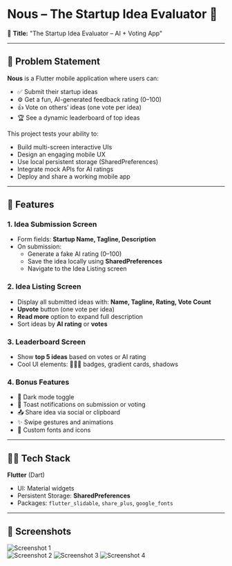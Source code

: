 # Nous – The Startup Idea Evaluator 🚀

📌 **Title:** "The Startup Idea Evaluator – AI + Voting App"

---

## 🧠 Problem Statement
**Nous** is a Flutter mobile application where users can:

- ✅ Submit their startup ideas  
- ⚙️ Get a fun, AI-generated feedback rating (0–100)  
- 👍 Vote on others’ ideas (one vote per idea)  
- 🏆 See a dynamic leaderboard of top ideas  

This project tests your ability to:

- Build multi-screen interactive UIs  
- Design an engaging mobile UX  
- Use local persistent storage (SharedPreferences)  
- Integrate mock APIs for AI ratings  
- Deploy and share a working mobile app  

---

## 🧱 Features

### 1. Idea Submission Screen
- Form fields: **Startup Name, Tagline, Description**  
- On submission:  
  - Generate a fake AI rating (0–100)  
  - Save the idea locally using **SharedPreferences**  
  - Navigate to the Idea Listing screen  

### 2. Idea Listing Screen
- Display all submitted ideas with: **Name, Tagline, Rating, Vote Count**  
- **Upvote** button (one vote per idea)  
- **Read more** option to expand full description  
- Sort ideas by **AI rating** or **votes**  

### 3. Leaderboard Screen
- Show **top 5 ideas** based on votes or AI rating  
- Cool UI elements: 🥇🥈🥉 badges, gradient cards, shadows  

### 4. Bonus Features
- 🌚 Dark mode toggle  
- 🔔 Toast notifications on submission or voting  
- 📤 Share idea via social or clipboard  
- ✨ Swipe gestures and animations  
- 🎨 Custom fonts and icons  

---

## 🧑‍💻 Tech Stack
**Flutter** (Dart)  
- UI: Material widgets  
- Persistent Storage: **SharedPreferences**  
- Packages: `flutter_slidable`, `share_plus`, `google_fonts`  

---

## 📸 Screenshots

![Screenshot 1](link-to-screenshot1)  
![Screenshot 2](link-to-screenshot2)
![Screenshot 3](link-to-screenshot3)
![Screenshot 4](link-to-screenshot4)
